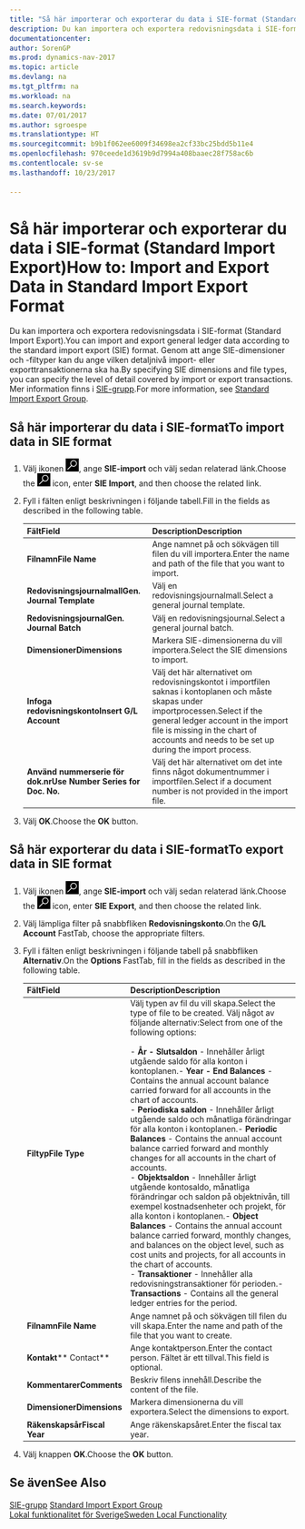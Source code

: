 ```yaml
---
title: "Så här importerar och exporterar du data i SIE-format (Standard Import Export)"
description: Du kan importera och exportera redovisningsdata i SIE-format (Standard Import Export).
documentationcenter: 
author: SorenGP
ms.prod: dynamics-nav-2017
ms.topic: article
ms.devlang: na
ms.tgt_pltfrm: na
ms.workload: na
ms.search.keywords: 
ms.date: 07/01/2017
ms.author: sgroespe
ms.translationtype: HT
ms.sourcegitcommit: b9b1f062ee6009f34698ea2cf33bc25bdd5b11e4
ms.openlocfilehash: 970ceede1d3619b9d7994a408baaec28f758ac6b
ms.contentlocale: sv-se
ms.lasthandoff: 10/23/2017

---
```

# <a name="how-to-import-and-export-data-in-standard-import-export-format"></a><span data-ttu-id="71794-103">Så här importerar och exporterar du data i SIE-format (Standard Import Export)</span><span class="sxs-lookup"><span data-stu-id="71794-103">How to: Import and Export Data in Standard Import Export Format</span></span>
<span data-ttu-id="71794-104">Du kan importera och exportera redovisningsdata i SIE-format (Standard Import Export).</span><span class="sxs-lookup"><span data-stu-id="71794-104">You can import and export general ledger data according to the standard import export (SIE) format.</span></span> <span data-ttu-id="71794-105">Genom att ange SIE-dimensioner och -filtyper kan du ange vilken detaljnivå import- eller exporttransaktionerna ska ha.</span><span class="sxs-lookup"><span data-stu-id="71794-105">By specifying SIE dimensions and file types, you can specify the level of detail covered by import or export transactions.</span></span> <span data-ttu-id="71794-106">Mer information finns i [SIE-grupp](http://go.microsoft.com/fwlink/?LinkID=164870&clcid=0x41d).</span><span class="sxs-lookup"><span data-stu-id="71794-106">For more information, see [Standard Import Export Group](http://go.microsoft.com/fwlink/?LinkID=164870&clcid=0x41d).</span></span>  

## <a name="to-import-data-in-sie-format"></a><span data-ttu-id="71794-107">Så här importerar du data i SIE-format</span><span class="sxs-lookup"><span data-stu-id="71794-107">To import data in SIE format</span></span>  

1.  <span data-ttu-id="71794-108">Välj ikonen ![Söka efter sida eller rapport](../../media/ui-search/search_small.png "ikonen Söka efter sida eller rapport"), ange **SIE-import** och välj sedan relaterad länk.</span><span class="sxs-lookup"><span data-stu-id="71794-108">Choose the ![Search for Page or Report](../../media/ui-search/search_small.png "Search for Page or Report icon") icon, enter **SIE Import**, and then choose the related link.</span></span>  
2.  <span data-ttu-id="71794-109">Fyll i fälten enligt beskrivningen i följande tabell.</span><span class="sxs-lookup"><span data-stu-id="71794-109">Fill in the fields as described in the following table.</span></span>  

    |<span data-ttu-id="71794-110">Fält</span><span class="sxs-lookup"><span data-stu-id="71794-110">Field</span></span>|<span data-ttu-id="71794-111">Description</span><span class="sxs-lookup"><span data-stu-id="71794-111">Description</span></span>|  
    |---------------------------------|---------------------------------------|  
    |<span data-ttu-id="71794-112">**Filnamn**</span><span class="sxs-lookup"><span data-stu-id="71794-112">**File Name**</span></span>|<span data-ttu-id="71794-113">Ange namnet på och sökvägen till filen du vill importera.</span><span class="sxs-lookup"><span data-stu-id="71794-113">Enter the name and path of the file that you want to import.</span></span>|  
    |<span data-ttu-id="71794-114">**Redovisningsjournalmall**</span><span class="sxs-lookup"><span data-stu-id="71794-114">**Gen. Journal Template**</span></span>|<span data-ttu-id="71794-115">Välj en redovisningsjournalmall.</span><span class="sxs-lookup"><span data-stu-id="71794-115">Select a general journal template.</span></span>|  
    |<span data-ttu-id="71794-116">**Redovisningsjournal**</span><span class="sxs-lookup"><span data-stu-id="71794-116">**Gen. Journal Batch**</span></span>|<span data-ttu-id="71794-117">Välj en redovisningsjournal.</span><span class="sxs-lookup"><span data-stu-id="71794-117">Select a general journal batch.</span></span>|  
    |<span data-ttu-id="71794-118">**Dimensioner**</span><span class="sxs-lookup"><span data-stu-id="71794-118">**Dimensions**</span></span>|<span data-ttu-id="71794-119">Markera SIE-dimensionerna du vill importera.</span><span class="sxs-lookup"><span data-stu-id="71794-119">Select the SIE dimensions to import.</span></span>|  
    |<span data-ttu-id="71794-120">**Infoga redovisningskonto**</span><span class="sxs-lookup"><span data-stu-id="71794-120">**Insert G/L Account**</span></span>|<span data-ttu-id="71794-121">Välj det här alternativet om redovisningskontot i importfilen saknas i kontoplanen och måste skapas under importprocessen.</span><span class="sxs-lookup"><span data-stu-id="71794-121">Select if the general ledger account in the import file is missing in the chart of accounts and needs to be set up during the import process.</span></span>|  
    |<span data-ttu-id="71794-122">**Använd nummerserie för dok.nr**</span><span class="sxs-lookup"><span data-stu-id="71794-122">**Use Number Series for Doc. No.**</span></span>|<span data-ttu-id="71794-123">Välj det här alternativet om det inte finns något dokumentnummer i importfilen.</span><span class="sxs-lookup"><span data-stu-id="71794-123">Select if a document number is not provided in the import file.</span></span>|  

3.  <span data-ttu-id="71794-124">Välj **OK**.</span><span class="sxs-lookup"><span data-stu-id="71794-124">Choose the **OK** button.</span></span>  

## <a name="to-export-data-in-sie-format"></a><span data-ttu-id="71794-125">Så här exporterar du data i SIE-format</span><span class="sxs-lookup"><span data-stu-id="71794-125">To export data in SIE format</span></span>  

1.  <span data-ttu-id="71794-126">Välj ikonen ![Söka efter sida eller rapport](../../media/ui-search/search_small.png "ikonen Söka efter sida eller rapport"), ange **SIE-import** och välj sedan relaterad länk.</span><span class="sxs-lookup"><span data-stu-id="71794-126">Choose the ![Search for Page or Report](../../media/ui-search/search_small.png "Search for Page or Report icon") icon, enter **SIE Export**, and then choose the related link.</span></span>  
2.  <span data-ttu-id="71794-127">Välj lämpliga filter på snabbfliken **Redovisningskonto**.</span><span class="sxs-lookup"><span data-stu-id="71794-127">On the **G/L Account** FastTab, choose the appropriate filters.</span></span>  
3.  <span data-ttu-id="71794-128">Fyll i fälten enligt beskrivningen i följande tabell på snabbfliken **Alternativ**.</span><span class="sxs-lookup"><span data-stu-id="71794-128">On the **Options** FastTab, fill in the fields as described in the following table.</span></span>  

    |<span data-ttu-id="71794-129">Fält</span><span class="sxs-lookup"><span data-stu-id="71794-129">Field</span></span>|<span data-ttu-id="71794-130">Description</span><span class="sxs-lookup"><span data-stu-id="71794-130">Description</span></span>|  
    |---------------------------------|---------------------------------------|  
    |<span data-ttu-id="71794-131">**Filtyp**</span><span class="sxs-lookup"><span data-stu-id="71794-131">**File Type**</span></span>|<span data-ttu-id="71794-132">Välj typen av fil du vill skapa.</span><span class="sxs-lookup"><span data-stu-id="71794-132">Select the type of file to be created.</span></span> <span data-ttu-id="71794-133">Välj något av följande alternativ:</span><span class="sxs-lookup"><span data-stu-id="71794-133">Select from one of the following options:</span></span><br /><br /> <span data-ttu-id="71794-134">-   **År - Slutsaldon** - Innehåller årligt utgående saldo för alla konton i kontoplanen.</span><span class="sxs-lookup"><span data-stu-id="71794-134">-   **Year - End Balances** - Contains the annual account balance carried forward for all accounts in the chart of accounts.</span></span><br /><span data-ttu-id="71794-135">-   **Periodiska saldon** - Innehåller årligt utgående saldo och månatliga förändringar för alla konton i kontoplanen.</span><span class="sxs-lookup"><span data-stu-id="71794-135">-   **Periodic Balances** - Contains the annual account balance carried forward and monthly changes for all accounts in the chart of accounts.</span></span><br /><span data-ttu-id="71794-136">-   **Objektsaldon** - Innehåller årligt utgående kontosaldo, månatliga förändringar och saldon på objektnivån, till exempel kostnadsenheter och projekt, för alla konton i kontoplanen.</span><span class="sxs-lookup"><span data-stu-id="71794-136">-   **Object Balances** - Contains the annual account balance carried forward, monthly changes, and balances on the object level, such as cost units and projects, for all accounts in the chart of accounts.</span></span><br /><span data-ttu-id="71794-137">-   **Transaktioner** - Innehåller alla redovisningstransaktioner för perioden.</span><span class="sxs-lookup"><span data-stu-id="71794-137">-   **Transactions** - Contains all the general ledger entries for the period.</span></span>|  
    |<span data-ttu-id="71794-138">**Filnamn**</span><span class="sxs-lookup"><span data-stu-id="71794-138">**File Name**</span></span>|<span data-ttu-id="71794-139">Ange namnet på och sökvägen till filen du vill skapa.</span><span class="sxs-lookup"><span data-stu-id="71794-139">Enter the name and path of the file that you want to create.</span></span>|  
    |<span data-ttu-id="71794-140">**Kontakt**</span><span class="sxs-lookup"><span data-stu-id="71794-140">** Contact**</span></span>|<span data-ttu-id="71794-141">Ange kontaktperson.</span><span class="sxs-lookup"><span data-stu-id="71794-141">Enter the contact person.</span></span> <span data-ttu-id="71794-142">Fältet är ett tillval.</span><span class="sxs-lookup"><span data-stu-id="71794-142">This field is optional.</span></span>|  
    |<span data-ttu-id="71794-143">**Kommentarer**</span><span class="sxs-lookup"><span data-stu-id="71794-143">**Comments**</span></span>|<span data-ttu-id="71794-144">Beskriv filens innehåll.</span><span class="sxs-lookup"><span data-stu-id="71794-144">Describe the content of the file.</span></span>|  
    |<span data-ttu-id="71794-145">**Dimensioner**</span><span class="sxs-lookup"><span data-stu-id="71794-145">**Dimensions**</span></span>|<span data-ttu-id="71794-146">Markera dimensionerna du vill exportera.</span><span class="sxs-lookup"><span data-stu-id="71794-146">Select the dimensions to export.</span></span>|  
    |<span data-ttu-id="71794-147">**Räkenskapsår**</span><span class="sxs-lookup"><span data-stu-id="71794-147">**Fiscal Year**</span></span>|<span data-ttu-id="71794-148">Ange räkenskapsåret.</span><span class="sxs-lookup"><span data-stu-id="71794-148">Enter the fiscal tax year.</span></span>|  

4.  <span data-ttu-id="71794-149">Välj knappen **OK**.</span><span class="sxs-lookup"><span data-stu-id="71794-149">Choose the **OK** button.</span></span>  

## <a name="see-also"></a><span data-ttu-id="71794-150">Se även</span><span class="sxs-lookup"><span data-stu-id="71794-150">See Also</span></span>  
 <span data-ttu-id="71794-151">[SIE-grupp](http://go.microsoft.com/fwlink/?LinkID=164870&clcid=0x41d) </span><span class="sxs-lookup"><span data-stu-id="71794-151">[Standard Import Export Group](http://go.microsoft.com/fwlink/?LinkID=164870&clcid=0x41d) </span></span>  
 [<span data-ttu-id="71794-152">Lokal funktionalitet för Sverige</span><span class="sxs-lookup"><span data-stu-id="71794-152">Sweden Local Functionality</span></span>](sweden-local-functionality.md)

